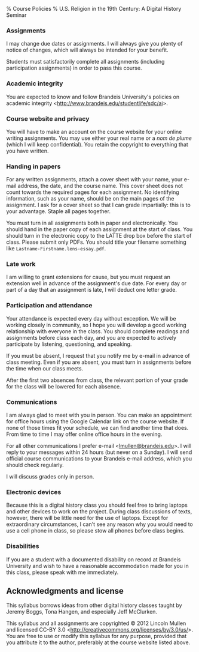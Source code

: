 % Course Policies
% U.S. Religion in the 19th Century: A Digital History Seminar

### Assignments

I may change due dates or assignments. I will always give you plenty of
notice of changes, which will always be intended for your benefit.

Students must satisfactorily complete all assignments (including
participation assignments) in order to pass this course.

### Academic integrity

You are expected to know and follow Brandeis University's policies on 
academic integrity <<http://www.brandeis.edu/studentlife/sdc/ai>\>.

### Course website and privacy

You will have to make an account on the course website for your online
writing assignments. You may use either your real name or a *nom de
plume* (which I will keep confidential). You retain the
copyright to everything that you have written.

### Handing in papers

For any written assignments, attach a cover sheet with your name, your 
e-mail address, the date, and the course name. This cover sheet does not 
count towards the required pages for each assignment. No identifying 
information, such as your name, should be on the main pages of the 
assignment. I ask for a cover sheet so that I can grade impartially: 
this is to your advantage. Staple all pages together.

You must turn in all assignments both in paper and electronically. You
should hand in the paper copy of each assignment at the start of class.
You should turn in the electronic copy to the LATTE drop box before the
start of class. Please submit only PDFs. You should title your filename
something like `Lastname-Firstname.lens-essay.pdf`.

### Late work

I am willing to grant extensions for cause, but you must request an
extension well in advance of the assignment's due date. For every day or
part of a day that an assignment is late, I will deduct one letter
grade.

### Participation and attendance

Your attendance is expected every day without exception. We will be
working closely in community, so I hope you will develop a good working
relationship with everyone in the class. You should complete readings
and assignments before class each day, and you are expected to actively
participate by listening, questioning, and speaking. 

If you must be absent, I request that you notify me by e-mail in advance
of class meeting. Even if you are absent, you must turn in assignments
before the time when our class meets.

After the first two absences from class, the relevant portion of your 
grade for the class will be lowered for each absence.

### Communications

I am always glad to meet with you in person. You can make an appointment
for office hours using the Google Calendar link on the course website.
If none of those times fit your schedule, we can find another time that
does. From time to time I may offer online office hours in the evening.

For all other communications I prefer e-mail <<lmullen@brandeis.edu>\>.
I will reply to your messages within 24 hours (but never on a
Sunday). I will send official course communications to your Brandeis
e-mail address, which you should check regularly.

I will discuss grades only in person.

### Electronic devices

Because this is a digital history class you should feel free to bring 
laptops and other devices to work on the project. During class 
discussions of texts, however, there will be little need for the use of 
laptops. Except for extraordinary circumstances, I can't see any reason 
why you would need to use a cell phone in class, so please stow all 
phones before class begins.

### Disabilities

If you are a student with a documented disability on record at Brandeis
University and wish to have a reasonable accommodation made for you in
this class, please speak with me immediately.

## Acknowledgments and license

This syllabus borrows ideas from other digital history classes taught by 
Jeremy Boggs, Tona Hangen, and especially Jeff McClurken.

This syllabus and all assignments are copyrighted &copy; 2012 Lincoln 
Mullen and licensed CC-BY 3.0 
<<http://creativecommons.org/licenses/by/3.0/us/>>. You are free to use 
or modify this syllabus for any purpose, provided that you attribute it 
to the author, preferably at the course website listed above.
